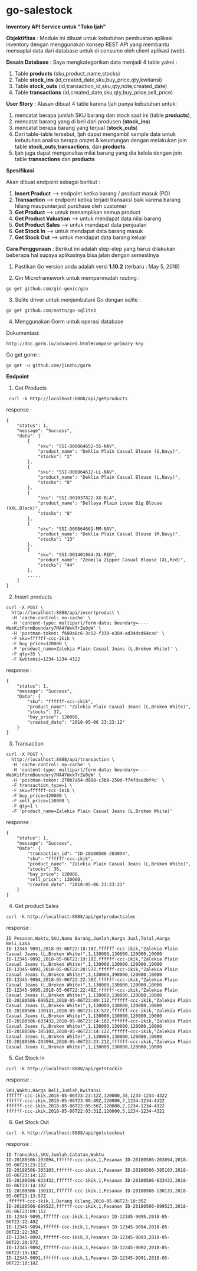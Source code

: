 # go-salestock
**Inventory API Service untuk "Toko Ijah"**

**Objektifitas** :
Module ini dibuat untuk kebutuhan pembuatan aplikasi inventory
dengan menggunakan konsep REST API yang membantu mensuplai data dari database
untuk di consume oleh client aplikasi (web).

**Desain Database** :
Saya mengkategorikan data menjadi 4 table yakni :
1. Table **products** (sku,product_name,stocks)
2. Table **stock_ins** (id,created_date,sku,buy_price,qty,kwitansi)
3. Table **stock_outs** (id,transaction_id,sku,qty,note,created_date)
4. Table **transactions** (id,created_date,sku,qty,buy_price,sell_price)

**User Story** :
Alasan dibuat 4 table karena Ijah punya kebutuhan untuk:
1. mencatat berapa jumlah SKU barang dan stock saat ini (table **products**),
2. mencatat barang yang di beli dari produsen (**stock_ins**) 
3. mencatat berapa barang yang terjual (**stock_outs**)
4. Dari table-table tersebut, Ijah dapat mengambil sample data untuk kebutuhan analisa berapa omzet & keuntungan dengan
melakukan join table **stock_outs**,**transactions**, dan **products**. 
5. Ijah juga dapat menganalisa milai barang yang dia kelola dengan join table **transactions** dan **products**

**Spesifikasi**

Akan dibuat endpoint sebagai berikut :

1. **Insert Product** --> endpoint ketika barang / product masuk (PO)
2. **Transaction** --> endpoint ketika terjadi transaksi baik karena barang hilang maupunterjadi purchase oleh customer
3. **Get Product** --> untuk menampilkan semua product
4. **Get Product Valuation** --> untuk mendapat data nilai barang
5. **Get Product Sales** --> untuk mendapat data penjualan
6. **Get Stock In** --> untuk mendapat data barang masuk
7. **Get Stock Out** --> untuk mendapat data barang keluar

**Cara Penggunaan** :
Berikut ini adalah step-step yang harus dilakukan beberapa hal supaya aplikasinya bisa jalan dengan semestinya

1. Pastikan Go version anda adalah versi **1.10.2** (terbaru : May 5, 2018)

2. Gin Microframework untuk mempermudah routing :
```
go get github.com/gin-gonic/gin
```

3. Sqlite driver untuk menjembatani Go dengan sqlite :
```
go get github.com/mattn/go-sqlite3
```

4. Menggunakan Gorm untuk operasi database

Dokumentasi:
```
http://doc.gorm.io/advanced.html#compose-primary-key
```

Go get gorm :
```
go get -u github.com/jinzhu/gorm

```

**Endpoint**
1. Get Products
```
 curl -k http://localhost:8888/api/getproducts
```

response : 
```
{
    "status": 1,
    "message": "Success",
    "data": [
        {
            "sku": "SSI-D00864652-SS-NAV",
            "product_name": "Deklia Plain Casual Blouse (S,Navy)",
            "stocks": "2"
        },
        {
            "sku": "SSI-D00864612-LL-NAV",
            "product_name": "Deklia Plain Casual Blouse (L,Navy)",
            "stocks": "8"
        },
        {
            "sku": "SSI-D01037822-XX-BLA",
            "product_name": "Dellaya Plain Loose Big Blouse (XXL,Black)",
            "stocks": "8"
        },
        {
            "sku": "SSI-D00864661-MM-NAV",
            "product_name": "Deklia Plain Casual Blouse (M,Navy)",
            "stocks": "13"
        },
        {
            "sku": "SSI-D01401064-XL-RED",
            "product_name": "Zeomila Zipper Casual Blouse (XL,Red)",
            "stocks": "44"
        },
        .....
    ]
}

```

2. Insert products

```
curl -X POST \
  http://localhost:8888/api/insertproduct \
  -H 'cache-control: no-cache' \
  -H 'content-type: multipart/form-data; boundary=----WebKitFormBoundary7MA4YWxkTrZu0gW' \
  -H 'postman-token: f689a8c6-3c12-f330-e384-ad34ded64cad' \
  -F sku=ffffff-ccc-ikik \
  -F buy_price=120000 \
  -F 'product_name=Zalekia Plain Casual Jeans (L,Broken White)' \
  -F qty=35 \
  -F kwitansi=1234-1234-4322
```

response :
```
{
    "status": 1,
    "message": "Success",
    "Data": {
        "sku": "ffffff-ccc-ikik",
        "product_name": "Zalekia Plain Casual Jeans (L,Broken White)",
        "stocks": 37,
        "buy_price": 120000,
        "created_date": "2018-05-06 23:23:12"
    }
}
```

3. Transaction

```
curl -X POST \
  http://localhost:8888/api/transaction \
  -H 'cache-control: no-cache' \
  -H 'content-type: multipart/form-data; boundary=----WebKitFormBoundary7MA4YWxkTrZu0gW' \
  -H 'postman-token: 270b7a54-d898-c3b8-250d-f74fdee3bf4c' \
  -F transaction_type=1 \
  -F sku=ffffff-ccc-ikik \
  -F buy_price=120000 \
  -F sell_price=130000 \
  -F qty=1 \
  -F 'product_name=Zalekia Plain Casual Jeans (L,Broken White)'
```

response :
```
{
    "status": 1,
    "message": "Success",
    "Data": {
        "transaction_id": "ID-20180506-203094",
        "sku": "ffffff-ccc-ikik",
        "product_name": "Zalekia Plain Casual Jeans (L,Broken White)",
        "stocks": 36,
        "buy_price": 120000,
        "sell_price": 130000,
        "created_date": "2018-05-06 23:23:21"
    }
}
```

4. Get product Sales
```
curl -k http://localhost:8888/api/getproductsales
```

response :
```
ID Pesanan,Waktu,SKU,Nama Barang,Jumlah,Harga Jual,Total,Harga Beli,Laba
ID-12345-9091,2018-05-06T22:18:18Z,ffffff-ccc-ikik,"Zalekia Plain Casual Jeans (L,Broken White)",1,130000,130000,120000,10000
ID-12345-9092,2018-05-06T22:19:18Z,ffffff-ccc-ikik,"Zalekia Plain Casual Jeans (L,Broken White)",1,130000,130000,120000,10000
ID-12345-9093,2018-05-06T22:20:57Z,ffffff-ccc-ikik,"Zalekia Plain Casual Jeans (L,Broken White)",3,130000,390000,120000,10000
ID-12345-9094,2018-05-06T22:22:30Z,ffffff-ccc-ikik,"Zalekia Plain Casual Jeans (L,Broken White)",1,130000,130000,120000,10000
ID-12345-9095,2018-05-06T22:22:48Z,ffffff-ccc-ikik,"Zalekia Plain Casual Jeans (L,Broken White)",1,130000,130000,120000,10000
ID-20180506-699523,2018-05-06T23:09:11Z,ffffff-ccc-ikik,"Zalekia Plain Casual Jeans (L,Broken White)",1,130000,130000,120000,10000
ID-20180506-130131,2018-05-06T23:13:57Z,ffffff-ccc-ikik,"Zalekia Plain Casual Jeans (L,Broken White)",1,130000,130000,120000,10000
ID-20180506-633432,2018-05-06T23:14:10Z,ffffff-ccc-ikik,"Zalekia Plain Casual Jeans (L,Broken White)",1,130000,130000,120000,10000
ID-20180506-385103,2018-05-06T23:14:12Z,ffffff-ccc-ikik,"Zalekia Plain Casual Jeans (L,Broken White)",1,130000,130000,120000,10000
ID-20180506-203094,2018-05-06T23:23:21Z,ffffff-ccc-ikik,"Zalekia Plain Casual Jeans (L,Broken White)",1,130000,130000,120000,10000

```

5. Get Stock In
```
curl -k http://localhost:8888/api/getstockin
```
response :
```
SKU,Waktu,Harga Beli,Jumlah,Kwitansi
ffffff-ccc-ikik,2018-05-06T23:23:12Z,120000,35,1234-1234-4322
ffffff-ccc-ikik,2018-05-06T23:08:49Z,120000,7,1234-1234-4322
ffffff-ccc-ikik,2018-05-06T22:05:56Z,120000,2,1234-1234-4322
ffffff-ccc-ikik,2018-05-06T22:03:31Z,120000,5,1234-1234-4321

```

6. Get Stock Out
```
curl -k http://localhost:8888/api/getstockout
```
response :
```
ID Transaksi,SKU,Jumlah,Catatan,Waktu
ID-20180506-203094,ffffff-ccc-ikik,1,Pesanan ID-20180506-203094,2018-05-06T23:23:21Z
ID-20180506-385103,ffffff-ccc-ikik,1,Pesanan ID-20180506-385103,2018-05-06T23:14:12Z
ID-20180506-633432,ffffff-ccc-ikik,1,Pesanan ID-20180506-633432,2018-05-06T23:14:10Z
ID-20180506-130131,ffffff-ccc-ikik,1,Pesanan ID-20180506-130131,2018-05-06T23:13:57Z
,ffffff-ccc-ikik,1,Barang Hilang,2018-05-06T23:10:35Z
ID-20180506-699523,ffffff-ccc-ikik,1,Pesanan ID-20180506-699523,2018-05-06T23:09:11Z
ID-12345-9095,ffffff-ccc-ikik,1,Pesanan ID-12345-9095,2018-05-06T22:22:48Z
ID-12345-9094,ffffff-ccc-ikik,1,Pesanan ID-12345-9094,2018-05-06T22:22:30Z
ID-12345-9093,ffffff-ccc-ikik,3,Pesanan ID-12345-9093,2018-05-06T22:20:57Z
ID-12345-9092,ffffff-ccc-ikik,1,Pesanan ID-12345-9092,2018-05-06T22:19:18Z
ID-12345-9091,ffffff-ccc-ikik,1,Pesanan ID-12345-9091,2018-05-06T22:18:18Z


```